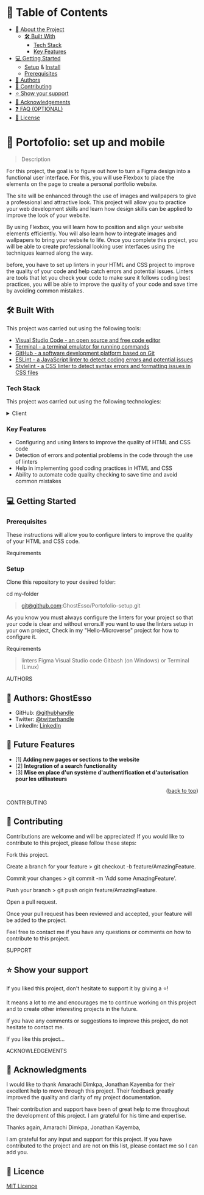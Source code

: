 # 📗 Table of Contents

- [📖 About the Project](#about-project)
  - [🛠 Built With](#built-with)
    - [Tech Stack](#tech-stack)
    - [Key Features](#key-features)
- [💻 Getting Started](#getting-started)
  - [Setup](#setup) & [Install](#install)
  - [Prerequisites](#prerequisites)
- [👥 Authors](#authors)
- [🤝 Contributing](#contributing)
- [⭐️ Show your support](#support)
- [🙏 Acknowledgements](#acknowledgements)
- [❓ FAQ (OPTIONAL)](#faq)
- [📝 License](#license)


# 📖 Portofolio: set up and mobile

> Description 

For this project, the goal is to figure out how to turn a Figma design into a functional user interface. For this, you will use Flexbox to place the elements on the page to create a personal portfolio website.

The site will be enhanced through the use of images and wallpapers to give a professional and attractive look. This project will allow you to practice your web development skills and learn how design skills can be applied to improve the look of your website.

By using Flexbox, you will learn how to position and align your website elements efficiently. You will also learn how to integrate images and wallpapers to bring your website to life. Once you complete this project, you will be able to create professional looking user interfaces using the techniques learned along the way.

before, you have to set up linters in your HTML and CSS project to improve the quality of your code and help catch errors and potential issues. Linters are tools that let you check your code to make sure it follows coding best practices, you will be able to improve the quality of your code and save time by avoiding common mistakes.


## 🛠 Built With


 This project was carried out using the following tools:

  <ul>
    <li><a href="">Visual Studio Code - an open source and free code editor</a></li>
    <li><a href="">Terminal - a terminal emulator for running commands</a></li>
    <li><a href="">GitHub - a software development platform based on Git</a></li>
    <li><a href="">ESLint - a JavaScript linter to detect coding errors and potential issues
</a></li>
    <li><a href="">Stylelint - a CSS linter to detect syntax errors and formatting issues in CSS files
</a></li>
  </ul>
</details>


### Tech Stack <a name="tech-stack"></a>

This project was carried out using the following technologies:

<details>
<summary>Client</summary>
  <ul>
    <li><a href="">HTML - the standard markup language for creating web pages</a></li>
    <li><a href="">CSS - a style language used to define the presentation of web pages</a></li>
    <li><a href="">GitHub - a software development platform based on Git</a></li>
    <li><a href="">Figma - Figma is a cloud-based graphic design tool that allows teams to collaborate in real time on user interface (UI) design projects
</a></li>
  </ul>
</details>


### Key Features

- Configuring and using linters to improve the quality of HTML and CSS code
- Detection of errors and potential problems in the code through the use of linters
- Help in implementing good coding practices in HTML and CSS
- Ability to automate code quality checking to save time and avoid common mistakes


## 💻 Getting Started 


### Prerequisites

These instructions will allow you to configure linters to improve the quality of your HTML and CSS code.

Requirements

### Setup

Clone this repository to your desired folder:

  cd my-folder
  > git@github.com:GhostEsso/Portofolio-setup.git
	
As you know you must always configure the linters for your project so that your code is clear and without errors.If you want to use the linters setup in your own project, Check in my "Hello-Microverse" project for how to configure it.

Requirements

> linters
> Figma
> Visual Studio code
> Gitbash (on Windows) or Terminal (Linux)



AUTHORS

## 👥 Authors: GhostEsso

- GitHub: [@githubhandle](https://github.com/GhostEsso)
- Twitter: [@twitterhandle](https://twitter.com/TambanaEssohana)
- LinkedIn: [LinkedIn](https://www.linkedin.com/in/essohanam-tambana-62aa081a1/?originalSubdomain=tg)



## 🔭 Future Features <a name="future-features"></a>

- [1] **Adding new pages or sections to the website**
- [2] **Integration of a search functionality**
- [3] **Mise en place d'un système d'authentification et d'autorisation pour les utilisateurs**

<p align="right">(<a href="#readme-top">back to top</a>)</p>



CONTRIBUTING

## 🤝 Contributing <a name="contributing"></a>

Contributions are welcome and will be appreciated! If you would like to contribute to this project, please follow these steps:

Fork this project.

Create a branch for your feature > git checkout -b feature/AmazingFeature.

Commit your changes > git commit -m 'Add some AmazingFeature'.

Push your branch > git push origin feature/AmazingFeature.

Open a pull request.

Once your pull request has been reviewed and accepted, your feature will be added to the project.

Feel free to contact me if you have any questions or comments on how to contribute to this project.


SUPPORT

## ⭐️ Show your support
If you liked this project, don't hesitate to support it by giving a ⭐️!

It means a lot to me and encourages me to continue working on this project and to create other interesting projects in the future.

If you have any comments or suggestions to improve this project, do not hesitate to contact me.

If you like this project...


ACKNOWLEDGEMENTS <a name="acknowledgements"></a>

## 🙏 Acknowledgments 

I would like to thank Amarachi Dimkpa, Jonathan Kayemba for their excellent help to move through this project. Their feedback greatly improved the quality and clarity of my project documentation.

Their contribution and support have been of great help to me throughout the development of this project. I am grateful for his time and expertise.

Thanks again, Amarachi Dimkpa, Jonathan Kayemba,

I am grateful for any input and support for this project. If you have contributed to the project and are not on this list, please contact me so I can add you.


## 📝 Licence 

[MIT Licence](LICENSE.md)
